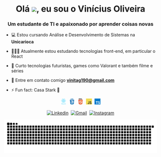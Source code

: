 <h1 align="center">Olá <img src="https://raw.githubusercontent.com/kaueMarques/kaueMarques/master/hi.gif" width="30px">, eu sou o Vinícius Oliveira</h1>
<h3 align="center">Um estudante de TI e apaixonado por aprender coisas novas</h3>

 - 💻 Estou cursando Análise e Desenvolvimento de Sistemas na **Unicarioca**
 
 - 👨🏾‍💻 Atualmente estou estudando tecnologias front-end, em particular o React 
 
 - 💬 Curto tecnologias futuristas, games como Valorant e também filme e séries
 
 - 📧 Entre em contato comigo **vinitag190@gmail.com**

- ⚡ Fun fact: Casa Stark 🐺
 
<p align="center">
<img src="https://raw.githubusercontent.com/devicons/devicon/master/icons/react/react-original-wordmark.svg" alt="react" width="20" height="20"/>&nbsp;
<img src="https://raw.githubusercontent.com/devicons/devicon/master/icons/css3/css3-plain-wordmark.svg" alt="css3"  width="20" height="20"/>&nbsp;
<img src="https://raw.githubusercontent.com/devicons/devicon/master/icons/html5/html5-original-wordmark.svg" alt="html5"  width="20" height="20"/>&nbsp;
<img src="https://raw.githubusercontent.com/devicons/devicon/master/icons/javascript/javascript-original.svg" alt="javascript" width="20" height="20"/>&nbsp;
 <img src="https://raw.githubusercontent.com/devicons/devicon/master/icons/typescript/typescript-original.svg" alt="typescript" width="20" height="20"/>
</p> 
 
<p align="center">
 <a href="https://www.linkedin.com/in/viniciusoliveiras-01532" target="blank"><img align="center" src="https://cdn.jsdelivr.net/npm/simple-icons@3.0.1/icons/linkedin.svg"    alt="Linkedin" height="20" width="20" /></a>&nbsp;
 <a href="mailto:vinitag190@gmail.com" target="blank"><img align="center" src="https://cdn.jsdelivr.net/npm/simple-icons@3.0.1/icons/gmail.svg" alt="Gmail" height="20" width="20" /></a>&nbsp;
 <a href="https://instagram.com/svini.oliveira" target="blank"><img align="center" src="https://cdn.jsdelivr.net/npm/simple-icons@3.0.1/icons/instagram.svg" alt="Instagram" height="20" width="20" /></a>
</p>

![Snake animation](https://github.com/viniciusoliveiras/viniciusoliveiras/blob/output/github-contribution-grid-snake.svg)
